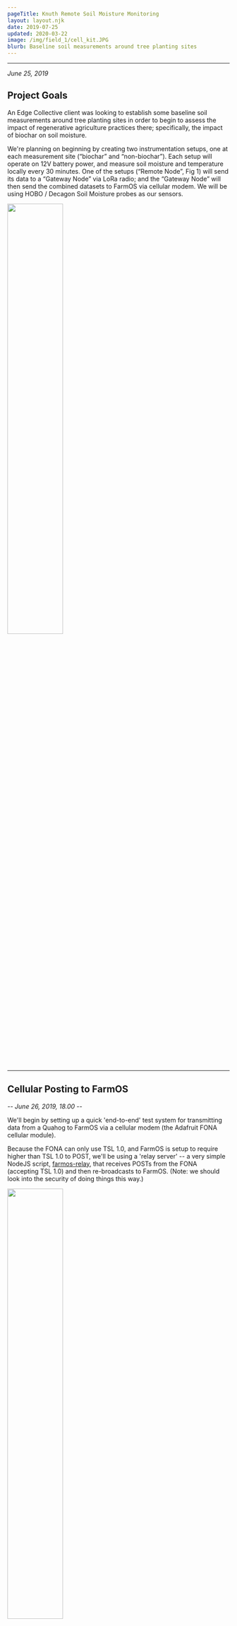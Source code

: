 ```yaml
---
pageTitle: Knuth Remote Soil Moisture Monitoring 
layout: layout.njk
date: 2019-07-25
updated: 2020-03-22
image: /img/field_1/cell_kit.JPG
blurb: Baseline soil measurements around tree planting sites
---
```


-----
*June 25, 2019*

## Project Goals

An Edge Collective client was looking to establish some baseline soil measurements around tree planting sites in order to begin to assess the impact of regenerative agriculture practices there; specifically, the impact of biochar on soil moisture.

We're planning on beginning by creating two instrumentation setups, one at each measurement site (“biochar” and “non-biochar”).  Each setup will operate on 12V battery power, and measure soil moisture and temperature locally every 30 minutes.  One of the setups (“Remote Node”, Fig 1) will send its data to a “Gateway Node” via LoRa radio; and the “Gateway Node” will then send the combined datasets to FarmOS via cellular modem. We will be using HOBO / Decagon Soil Moisture probes as our sensors.


<img src="/img/field_1/config_1.png" width=50%>

-----

## Cellular Posting to FarmOS

*-- June 26, 2019, 18.00 --*

We'll begin by setting up a quick 'end-to-end' test system for transmitting data from a Quahog to FarmOS via a cellular modem (the Adafruit FONA cellular module). 

Because the FONA can only use TSL 1.0, and FarmOS is setup to require higher than TSL 1.0 to POST, we'll be using a 'relay server' -- a very simple NodeJS script, [farmos-relay](https://github.com/edgecollective/farmos-relay), that receives POSTs from the FONA (accepting TSL 1.0) and then re-broadcasts to FarmOS.  (Note: we should look into the security of doing things this way.)

<img src="/img/field_1/prototype_1.jpeg" width=50%>

*-- Update, 18:55 --* 

I've reproduced the Quahog FONA code so that it posts to FarmOS via the above relay script.  The micropython script is [relay.py](git@github.com:edgecollective/knuth-soil-remote.git).

I've also got a Feather M0 LoRa running CircuitPython posting every second to the Quahog via LoRa; that code is called [rad_alice.py](https://github.com/edgecollective/knuth-soil-remote/blob/master/feather/rad_alice.py)

Next, to hook these up together so that the Feather is posting (fake, at this point, until I hook up the sensors) data to the Quahog, and then that data is posted to FarmOS.  If I can get that running, I'll run it overnight at 30 minute intervals.  It'd be nice to include a 1-wire sensor, or equivalent, if possible so that temperature data were collected. I'll see how far I can get ...

*-- Update, 19:15 --*

To make things easier, I'm rewriting the Feather LoRa code so that it'll just post (test) data once on boot, after two seconds.  That code is [here](https://github.com/edgecollective/knuth-soil-remote/blob/master/feather/rad_alice.py).  That way when I want to test the remote --> gateway system, I can just press the "Reset" button the Feather, and after two seconds it'll send some test data through the system.  At this point it's just CSV format data; in the future I'll try to send JSON and parse it on the other end.

*-- Update, 19:43 --*

I've got the Quahog receiving the Feather data via LoRa, and printing it out on the OLED, with this commit of [rad_relay.py](https://github.com/edgecollective/knuth-soil-remote/blob/5767ee35aad9d368e93ba1d583416a532b8b608b/quahog/rad_relay.py) Micropython code on the Quahog. 

*-- Update, 20:06 --*

Cool! We've got the end-to-end demo (with faked data) now!  

```
Remote Node -- (LoRa radio) --> Quahog -- (cellular) --> relay server --> FarmOS
```
The relevant code is [this version](https://github.com/edgecollective/knuth-soil-remote/blob/a53c40da56e1735645031fd489de680767c98ef1/quahog/rad_relay.py) of rad_relay.py on the Quahog.

<img src="/img/field_1/end_to_end.png" width=50%>

<img src="/img/field_1/farmos_post.png" width=50%>

TODO: 

- Getting some temp data posted. I'll implement OneWire on the Feather side for this.
- Detecting the network status of the FONA and waiting until it's connected to attempt to post.

*-- Update, 20:39 --*

[rad_onewire.py](https://github.com/edgecollective/knuth-soil-remote/blob/master/feather/rad_onewire.py) on the Feather will measure temp every interval, and post via LoRa ...

*-- Update, 21.:01 --*

Alright, looks like we're consistently posting -- with real temp data!  The latest code is:

- Feather: [rad_onewire.py](https://github.com/edgecollective/knuth-soil-remote/blob/master/feather/rad_onewire.py) (copied as main.py onto the Feather so that it runs on boot)
- Quahog: [rad_relay.py](https://github.com/edgecollective/knuth-soil-remote/blob/master/quahog/rad_relay.py)
- FarmOS data: [test data](https://wolfesneck.farmos.net/farm/sensor/knuthtestone) at the Wolfesneck FarmOS instance.  

<img src="/img/field_1/temp_1.png">

Still have the remaining todo:

- Detecting the network status of the FONA and waiting until it's connected to attempt to post.


*-- June 27, 2019, 10:20 --*


The cellular modem system has been running overnight without a hitch, posting temperature data every two minutes to FarmOS!  I downloaded a csv file from FarmOS.  Because the format is:

```
timestamp 1, key1, value1
timestamp 1, key2, value2
timestamp 2, key1, value1
tiemstamp 2, key2, value2
```

I used a little script I found online to remove every other line (so that I could focus on temp data only and graph it easily):

```
sed -e n\;d <file
```

Worked nicely.  Plot of the resultant data (using LibreOffice) is here:

<img src="/img/field_1/plot_overnight.png">

**Cellular network status**. I saw some notes online that the network status of the SIM800 module (on which the Fona is based) isn't particularly revealing about the actual network status.  I'll at least try to assess its status, but not sure yet whether it makes sense to write any logic around it; it might be better to just attempt to send, and then if fail, go back to sleep -- rather than wasting battery on re-attempts.  Perhaps the network status *is* reliable upon wakeup -- when it first transitions from "not available" to "available" -- in which case we can at least keep attempting to post before a TIMEOUT is reached.

**Power**. The next big step is to think about the optimal way to do battery power.  The complication is that the FONA module really wants a 3.7V rechargeable battery input.  What this might mean is that the rest of the system ought to get designed around that; or (less elegantly), that we have a separate charging system for the 3.7V battery, and then another one for the Quahog + sensor.  The sensor will likely require 3.6 - 12V.  The Quahog's 3.3V regulator requires 4.7V input, and its 5V regulator requires over 6V, I believe.  Other than these voltage considerations, I believe the circuit for turning the entire system on and off is well-designed at this point; it's really just a matter of figuring out how to generate the required voltages nicely and simply.

*-- Update 10:57 --*

Okay, this might be a 'simple' solution:  If I use a 5xAA battery pack, I get 5x1.5 volts = 7.5V input to the Quahog. This means that both the 3.3V and the 5V regulators on the Quahog will be happy.  The 5V regulator output can then be used to recharge the 3.7V battery on the FONA (which has an onboard charger circuit).  The question is whether I'll be charging it rapidly enough while the system is on to counteract the depletion due to FONA usage.  

So a next step (which is necessary ultimately anyway) is to transmit the FONA battery voltage. I'll work on that today.  That way we'll be able to check how we're doing on keeping that battery charged.  Then power otherwise isn't as complicated.

[Nice reference](https://www.electroschematics.com/13548/introducingsim800l/) for the SIM800 module.

And here's a link to the [SIM800 manual](https://www.elecrow.com/wiki/images/2/20/SIM800_Series_AT_Command_Manual_V1.09.pdf). 

Specific information about the SIM800 battery command [here](https://m2msupport.net/m2msupport/atcbc-battery-charge/).

*-- Update 11:41 --*

Okay!  Was able to capture the cellular battery voltage using a function I slapped together, and made a new version of the Quahog code: [rad_relay_batt.py](https://github.com/edgecollective/knuth-soil-remote/blob/master/quahog/rad_relay_batt.py).  

I realized in the process that the "relay server" is currently "hard-coded" to accept and relay only two parameters: temp and soil moisture.  So for this test, I'm just going to stuff the battery voltage into the moisture variable -- this will allow me to track the voltage values over time for a few hours.  Meanwhile, I'll work on making the relay server on mosspig.club more generic if I can (perhaps making the cellular code into HTTP POST).  And I'l also work on the power circuit.

*-- Update 20:34 --*

Okay, I've been running the cellular system for 24 hours straight, more or less; and keeping track of the cellular battery voltage for the last 10 or more.  Here's a snapshot of the last 3 hours.  It's what one would expect from a lithium ion battery charger:  the battery discharges, the control circuit sees a threshold crossed and charges it back up again:

<img src="/img/field_1/cell_batt_recharging.png" width=50%>

(And the temp has been going strong ...)

<img src="/img/field_1/farmos_moisture_temp.png" width=50%>

What I'd like to know is: what's a similarly 'clean' way of measuring voltage on other batteries? Whenever I've tried with a voltage divider, I've gotten such a noisy signal ... I'll look into it.

*-- Update 23:48 --* 

I've swapped in a Ting mobile SIM card -- just involved changing the APN in Quahog code to "wholesale" instead of "fast.t-mobile.com" (for the previous T Mobile card I was using).  Works nicely.

One option that might be easier around the "relay" code on the server is to simply accept an arbitrary number of additonal "GET" parameters.  So then I don't have to worry about doing a "POST" on the SIM800 side -- I can just form a long GET url, and then construct a POST on the server side that will interact with FarmOS.

Next step: migrate from Wolfesneck FarmOS to Edge Collective FarmOS instance (deep thanks to Mike Stenta!).

*-- Update Jun 28, 00:57 --*

Neat!  I've got the relay code on the server grabbing all of the GET params and posting them to FarmOS.

I've also migrated to the Edge Collective FarmOS instance.
A next step might be to pass the FarmOS base url as a GET param, so that I don't have to touch the server code when migrating ...

*-- Update 01:42 --*

Things are running solidly now.  I'm using the FarmOS base url as a GET param, as suggested above.  

The relay code on the server side is [relay_get_post.js](https://github.com/edgecollective/knuth-soil-remote/blob/master/server_relay/relay_get_post.js), and the latest Quahog code is [rad_relay_batt.py](https://github.com/edgecollective/knuth-soil-remote/blob/master/quahog/rad_relay_batt.py).

<img src="/img/field_1/edge_cell_blog.png">

Next steps:

- See if I can resurrect the Iowa Decagon hardware;
- Look into the optimal power circuit for the Quahog + Cellular
- Add a "KEY" functionality to the cellular modem code to make sure it resets properly on boot
- Resurrect the timer circuit

## Power circuit

*-- Update June 29, 22:55 --*

Okay, today I:

- Resurrected the timer circuit, and incorporated it.
- Figured out what (I think) is a workable power circuit that only requires one rechargeable battery
- Simply connected the 'KEY' pin to ground, which seems to work nicely with the power circuit
- Added in the 'DONE' timer functionality
- redid the LoRa antennae on each device

I'm connecting the 3.7V battery to the FONA directly; and I'm then using the solar charging circuit directly on the "BAT" pin of the FONA.  This isn't crazy if one looks at the FONA schematic; as long as I don't apply power to '5V / USB in' on the FONA, I'm not powering its charger chip -- so I should be fine charging it on my own.

Oddly -- I would think that I ought to be able to connect the battery to the "BATT" JST on the solar lipo, and that this would be equivalent.  But this didn't seem to work -- the FONA kept resetting.  So, instead I'm running wires from the "B" pin on the solar lipo into the "BAT" pin on the FONA. Could it be the length of the wires?  I should check the solar charger schematic to see why this might be the case.

*-- Update June 30, 22:02 --*

Tested circuit -- it works!  It recharged during the sunlight hours today.  Given the specs on the FONA, it won't work with a battery voltage below 3.4V, so it simply shuts down when that happens. 

After I recharged today, here's a picture of the battery recharging again in the sun, then draining in the dark:

<img src="/img/field_1/cellular_battery.png" width=50%>

Once it drains down to 3.4V, it will stop.

There are two ways of mitigating this:

- select a larger lithium-ion battery, with greater capacity, and hope for more sun;
- have a way to introduce a battery backup, like a car battery.

So I've arranged to do both! 

The [circuit thus far](https://github.com/edgecollective/knuth-soil-remote/blob/master/gateway/gateway_circuit.png) is here:

<img src="/img/field_1/gateway_circuit.png" width=500>

Need to look up [adafruit solar lipo](https://www.adafruit.com/product/390) [schematic](https://cdn-learn.adafruit.com/assets/assets/000/010/372/original/projects_solarv2.png?1396904194) to see what USB in does, how it relates to DCIN.  Done:  looks like there's a limiting resistor on the USB input. Might want to stick that in. (Done).

I'm using a [5V switching regulator](https://www.digikey.com/product-detail/en/cui-inc/VX7805-500/102-4244-ND/7350283) ([datasheet](https://www.cui.com/product/resource/vx78-500.pdf)) that can take 36V input in the board design.

So, TODO over the next couple of days:

- make a milled board for the Gateway circuit
- work on connected the Decagon soil moisture sensors to the Feather side of things (will require rewriting the Gateway code, too)
- prototype the remote instrument with the timer chip included
- design a milled board for the Remote instrument (including a solar panel?)
- Order a larger lithium ion battery or two

Aside: the relay server, as written, is also useful for the satellite modem. It'll be fun to prototype that in the future.

Note: it'd be more generally useful if I swap over the regular SIM 800 FONA board.  That'll require a little hot glue tomorrow.

*-- Update Jul 1st, 2019, 18.31 --*

Spent the afternoon at artisan's prototyping the cellular gateway circuit:

<img src="/img/field_1/cell_circuit_prototye.JPG" width=50%>

For now, I'm simply taping the pieces into a cardboard box in order to test them:

<img src="/img/field_1/solar_circuit.JPG" width=50%>

It was raining yesterday in between bouts of sunshine, so I used a low-tech solution -- a trashbag:

<img src="/img/field_1/trashbag.JPG" width=50%>

Meanwhile, while at Artisan's I found a nice spare project box for outdoor use:

<img src="/img/field_1/tork.JPG" width=50%>

<img src="/img/field_1/tork2.JPG" width=50%>

Doesn't seem to have rubber gaskets, but should be fine for at least the initial prototyping. 

The solar charging setup is working. The battery is relatively low capacity -- 1200 mAH, compared to ~6000 mAH available on Adafruit -- and I haven't been keeping it outdoors in the mornings, so the pattern now is: it charges enough to work, and then discharges after sunset until it's no longer working.  Then, when there's sunlight again, it comes back on.  (You can see that in the below graph of cellular battery voltage over time.) I'll try a larger battery; but I've also designed the adapter circuit to allow for 6.5-36V input that will charge the solar battery and provide its own power.

<img src="/img/field_1/cell_battery_returns.png" width=50%>

## Gateway Board

I've also started working on the layout for the "Gateway Board" that will connect cellular modem, solar charger, power booster, and timer circuit together -- intended for a milled board at Artisan's:

<img src="/img/field_1/cellular_layout.png" width=50%>

<img src="/img/field_1/knuth_adapter.png" width=50%>

I'm trying something new -- rather than spend inordinate amounts of time trying to lay out a one-layer board, I'm using the standard technique of 'vias':

<img src="/img/field_1/vias_layout_upclose.png" width=50%>

This will simply mean that I need to use my own 'jumper wires' between these vias (you can see them in the above layout diagram as white lines connecting vias). Should work out fine, as long as the OtherMill recognizes these vias.  

<img src="/img/field_1/vias_upclose.png" width=50%>

Going to double check the schematic tonight, then plan to mill the board out tomorrow. 

*-- Update July 5, 2019 --*

On Wednesday I milled out the boards.  Made two small mistakes: the footprint on the powerboost included some extra pins; and the orientation on the FONA 808 module was flipped.  But when I wired it up modulo these changes, it all works nicely!  

<img src="/img/field_1/bantam.JPG" width=50%>

<img src="/img/field_1/milling.JPG" width=50%>

<img src="/img/field_1/milled_board.JPG" width=50%>

<img src="/img/field_1/cell_milled.JPG" width=50%>

<img src="/img/field_1/cell_kit.JPG" width=50%>

On Monday I'll be able to redo the milled board -- and this time I might also design around the enclosure to make for a nice fit.

Todo: 

- re-mill the board, with changes
- attempt to use the Decagon soil moisture sensors I've got, and figure out power for the Feather boards
- order a larger lithium ion battery
- order a higher-charging-rate Powerboost
- look into handheld soil moisture probes

*-- Update Jul 21, 2019 --*

Updates:

- Decagon 5TE soil moisture successfully connected and tested.
- Wasn't able to resurrect both; only have one to use. Will use for calibration.
- Now trying to hook up EC-5 sensor

<img src="/img/field_1/ec_5.png" width=50%>

[EC-5 manual](http://manuals.decagon.com/Manuals/13876_EC-5_Web.pdf)

BOSSAC install for Circuitpython: https://learn.adafruit.com/welcome-to-circuitpython/non-uf2-installation

```
sudo ./bossac -p /dev/ttyACM1 -e -w -v -R --offset=0x2000 ./adafruit-circuitpython-feather_m0_rfm9x-en_US-4.0.2.bin 
```

https://learn.adafruit.com/circuitpython-essentials/circuitpython-analog-in


```
import board
import time

from analogio import AnalogIn
analog_in = AnalogIn(board.A2)

while True:
    print(analog_in.value*3.3/65536)
    time.sleep(1)
```

<img src="/img/field_1/ec_5.png" width=50%>
<img src="/img/field_1/ec_5_test.png" width=50%>
<img src="/img/field_1/ec_5_test_2.png" width=50%>

Onewire code:

https://github.com/adafruit/Adafruit_CircuitPython_OneWire/releases


